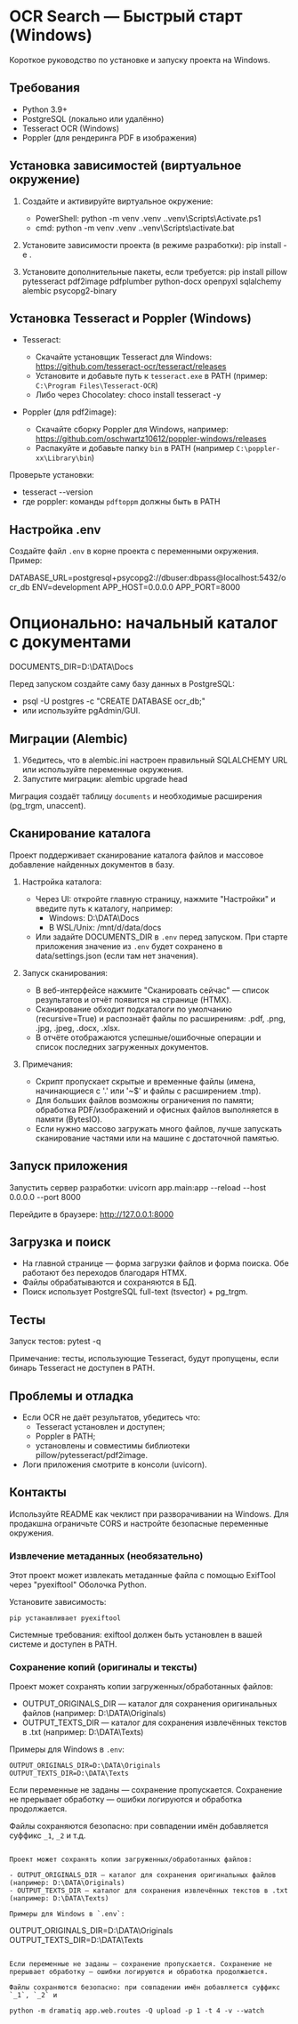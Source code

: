 # OCR Search — Быстрый старт (Windows)

Короткое руководство по установке и запуску проекта на Windows.

## Требования
- Python 3.9+
- PostgreSQL (локально или удалённо)
- Tesseract OCR (Windows)
- Poppler (для рендеринга PDF в изображения)

## Установка зависимостей (виртуальное окружение)
1. Создайте и активируйте виртуальное окружение:
   - PowerShell:
     python -m venv .venv
     .\.venv\Scripts\Activate.ps1
   - cmd:
     python -m venv .venv
     .\.venv\Scripts\activate.bat

2. Установите зависимости проекта (в режиме разработки):
   pip install -e .

3. Установите дополнительные пакеты, если требуется:
   pip install pillow pytesseract pdf2image pdfplumber python-docx openpyxl sqlalchemy alembic psycopg2-binary

## Установка Tesseract и Poppler (Windows)
- Tesseract:
  - Скачайте установщик Tesseract для Windows: https://github.com/tesseract-ocr/tesseract/releases
  - Установите и добавьте путь к `tesseract.exe` в PATH (пример: `C:\Program Files\Tesseract-OCR`)
  - Либо через Chocolatey:
    choco install tesseract -y

- Poppler (для pdf2image):
  - Скачайте сборку Poppler для Windows, например: https://github.com/oschwartz10612/poppler-windows/releases
  - Распакуйте и добавьте папку `bin` в PATH (например `C:\poppler-xx\Library\bin`)

Проверьте установки:
- tesseract --version
- где poppler: команды `pdftoppm` должны быть в PATH

## Настройка .env
Создайте файл `.env` в корне проекта с переменными окружения. Пример:

DATABASE_URL=postgresql+psycopg2://dbuser:dbpass@localhost:5432/ocr_db
ENV=development
APP_HOST=0.0.0.0
APP_PORT=8000
# Опционально: начальный каталог с документами
DOCUMENTS_DIR=D:\DATA\Docs

Перед запуском создайте саму базу данных в PostgreSQL:
- psql -U postgres -c "CREATE DATABASE ocr_db;"
- или используйте pgAdmin/GUI.

## Миграции (Alembic)
1. Убедитесь, что в alembic.ini настроен правильный SQLALCHEMY URL или используйте переменные окружения.
2. Запустите миграции:
   alembic upgrade head

Миграция создаёт таблицу `documents` и необходимые расширения (pg_trgm, unaccent).

## Сканирование каталога
Проект поддерживает сканирование каталога файлов и массовое добавление найденных документов в базу.

1. Настройка каталога:
   - Через UI: откройте главную страницу, нажмите "Настройки" и введите путь к каталогу, например:
     - Windows: D:\DATA\Docs
     - В WSL/Unix: /mnt/d/data/docs
   - Или задайте DOCUMENTS_DIR в `.env` перед запуском. При старте приложения значение из `.env` будет сохранено в data/settings.json (если там нет значения).

2. Запуск сканирования:
   - В веб-интерфейсе нажмите "Сканировать сейчас" — список результатов и отчёт появится на странице (HTMX).
   - Сканирование обходит подкаталоги по умолчанию (recursive=True) и распознаёт файлы по расширениям: .pdf, .png, .jpg, .jpeg, .docx, .xlsx.
   - В отчёте отображаются успешные/ошибочные операции и список последних загруженных документов.

3. Примечания:
   - Скрипт пропускает скрытые и временные файлы (имена, начинающиеся с '.' или '~$' и файлы с расширением .tmp).
   - Для больших файлов возможны ограничения по памяти; обработка PDF/изображений и офисных файлов выполняется в памяти (BytesIO).
   - Если нужно массово загружать много файлов, лучше запускать сканирование частями или на машине с достаточной памятью.

## Запуск приложения
Запустить сервер разработки:
uvicorn app.main:app --reload --host 0.0.0.0 --port 8000

Перейдите в браузере: http://127.0.0.1:8000

## Загрузка и поиск
- На главной странице — форма загрузки файлов и форма поиска. Обе работают без переходов благодаря HTMX.
- Файлы обрабатываются и сохраняются в БД.
- Поиск использует PostgreSQL full-text (tsvector) + pg_trgm.

## Тесты
Запуск тестов:
pytest -q

Примечание: тесты, использующие Tesseract, будут пропущены, если бинарь Tesseract не доступен в PATH.

## Проблемы и отладка
- Если OCR не даёт результатов, убедитесь что:
  - Tesseract установлен и доступен;
  - Poppler в PATH;
  - установлены и совместимы библиотеки pillow/pytesseract/pdf2image.
- Логи приложения смотрите в консоли (uvicorn).

## Контакты
Используйте README как чеклист при разворачивании на Windows. Для продакшна ограничьте CORS и настройте безопасные переменные окружения.

### Извлечение метаданных (необязательно)

Этот проект может извлекать метаданные файла с помощью ExifTool через "pyexiftool" Оболочка Python.

Установите зависимость:
```
pip устанавливает pyexiftool
```

Системные требования: exiftool должен быть установлен в вашей системе и доступен в PATH.

### Сохранение копий (оригиналы и тексты)

Проект может сохранять копии загруженных/обработанных файлов:

- OUTPUT_ORIGINALS_DIR — каталог для сохранения оригинальных файлов (например: D:\DATA\Originals)
- OUTPUT_TEXTS_DIR — каталог для сохранения извлечённых текстов в .txt (например: D:\DATA\Texts)

Примеры для Windows в `.env`:
```
OUTPUT_ORIGINALS_DIR=D:\DATA\Originals
OUTPUT_TEXTS_DIR=D:\DATA\Texts
```

Если переменные не заданы — сохранение пропускается. Сохранение не прерывает обработку — ошибки логируются и обработка продолжается.

Файлы сохраняются безопасно: при совпадении имён добавляется суффикс `_1`, `_2` и т.д.
```### Сохранение копий (оригиналы и тексты)

Проект может сохранять копии загруженных/обработанных файлов:

- OUTPUT_ORIGINALS_DIR — каталог для сохранения оригинальных файлов (например: D:\DATA\Originals)
- OUTPUT_TEXTS_DIR — каталог для сохранения извлечённых текстов в .txt (например: D:\DATA\Texts)

Примеры для Windows в `.env`:
```
OUTPUT_ORIGINALS_DIR=D:\DATA\Originals
OUTPUT_TEXTS_DIR=D:\DATA\Texts
```

Если переменные не заданы — сохранение пропускается. Сохранение не прерывает обработку — ошибки логируются и обработка продолжается.

Файлы сохраняются безопасно: при совпадении имён добавляется суффикс `_1`, `_2` и

python -m dramatiq app.web.routes -Q upload -p 1 -t 4 -v --watch
